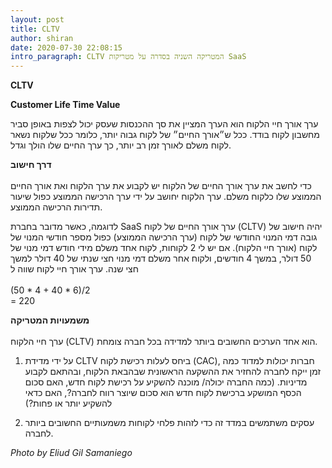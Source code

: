 ```yaml
---
layout: post
title: CLTV
author: shiran
date: 2020-07-30 22:08:15
intro_paragraph: CLTV המטריקה השניה בסדרה על מטריקות SaaS
---
```

**CLTV**

**Customer Life Time Value**

ערך אורך חיי הלקוח הוא הערך המציין את סך ההכנסות שעסק יכול לצפות באופן סביר מחשבון לקוח בודד. ככל ש״אורך החיים״ של לקוח גבוה יותר, כלומר ככל שלקוח נשאר לקוח משלם לאורך זמן רב יותר, כך ערך החיים שלו הולך וגדל.

**דרך חישוב** <br> <br>
כדי לחשב את ערך אורך החיים של הלקוח יש לקבוע את ערך הלקוח ואת אורך החיים הממוצע שלו כלקוח משלם. 
ערך הלקוח יחושב על ידי ערך הרכישה הממוצע כפול שיעור תדירות הרכישה הממוצע. 

לדוגמה, כאשר מדובר בחברת SaaS ערך אורך החיים של לקוח (CLTV) יהיה חישוב של גובה דמי המנוי החודשי של לקוח (ערך הרכישה הממוצע) כפול מספר חודשי המנוי של לקוח (אורך חיי הלקוח). 
אם יש לי 2 לקוחות, לקוח אחד משלם מידי חודש דמי מנוי של 50 דולר, במשך 4 חודשים, ולקוח אחר משלם דמי מנוי חצי שנתי של 40 דולר למשך חצי שנה. ערך אורך חיי לקוח שווה ל<br><br>
(50 * 4 +  40 * 6)/2
<br>= 220


**משמעויות המטריקה** <br> <br>
ערך חיי הלקוח (CLTV) הוא אחד הערכים החשובים ביותר למדידה בכל חברה צומחת.

1. על ידי מדידת CLTV ביחס לעלות רכישת לקוח (CAC), חברות יכולות למדוד כמה זמן ייקח לחברה להחזיר את ההשקעה הראשונית שבהבאת הלקוח, ובהתאם לקבוע מדיניות. (כמה החברה יכולה/ מוכנה להשקיע על רכישת לקוח חדש, האם סכום הכסף המושקע ברכישת לקוח חדש הוא סכום שיוצר רווח לחברה?, האם כדאי להשקיע יותר או פחות?)

2. עסקים משתמשים במדד זה כדי לזהות פלחי לקוחות משמעותיים החשובים ביותר לחברה.



*Photo by Eliud Gil Samaniego*